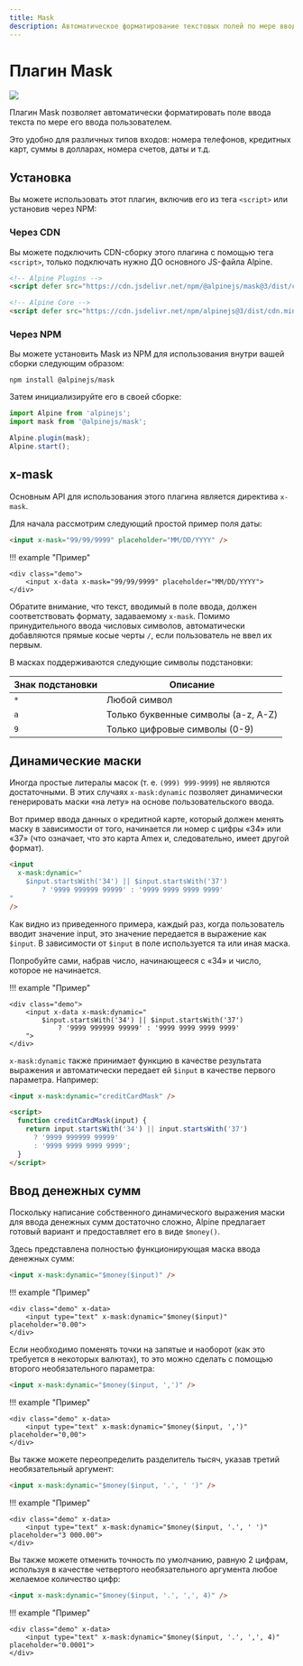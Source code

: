 ```yaml
---
title: Mask
description: Автоматическое форматирование текстовых полей по мере ввода текста пользователями
---
```


# Плагин Mask

![](https://alpinejs.dev/social_mask.jpg)

Плагин Mask позволяет автоматически форматировать поле ввода текста по мере его ввода пользователем.

Это удобно для различных типов входов: номера телефонов, кредитных карт, суммы в долларах, номера счетов, даты и т.д.

<a name="installation"></a>

## Установка

Вы можете использовать этот плагин, включив его из тега `<script>` или установив через NPM:

### Через CDN

Вы можете подключить CDN-сборку этого плагина с помощью тега `<script>`, только подключать нужно ДО основного JS-файла Alpine.

```html
<!-- Alpine Plugins -->
<script defer src="https://cdn.jsdelivr.net/npm/@alpinejs/mask@3/dist/cdn.min.js"></script>

<!-- Alpine Core -->
<script defer src="https://cdn.jsdelivr.net/npm/alpinejs@3/dist/cdn.min.js"></script>
```

### Через NPM

Вы можете установить Mask из NPM для использования внутри вашей сборки следующим образом:

```shell
npm install @alpinejs/mask
```

Затем инициализируйте его в своей сборке:

```js
import Alpine from 'alpinejs';
import mask from '@alpinejs/mask';

Alpine.plugin(mask);
Alpine.start();
```

<a name="x-mask"></a>

## x-mask

Основным API для использования этого плагина является директива `x-mask`.

Для начала рассмотрим следующий простой пример поля даты:

```html
<input x-mask="99/99/9999" placeholder="MM/DD/YYYY" />
```

!!! example "Пример"

    <div class="demo">
        <input x-data x-mask="99/99/9999" placeholder="MM/DD/YYYY">
    </div>

Обратите внимание, что текст, вводимый в поле ввода, должен соответствовать формату, задаваемому `x-mask`. Помимо принудительного ввода числовых символов, автоматически добавляются прямые косые черты `/`, если пользователь не ввел их первым.

В масках поддерживаются следующие символы подстановки:

| Знак подстановки | Описание                            |
| ---------------- | ----------------------------------- |
| `*`              | Любой символ                        |
| `a`              | Только буквенные символы (a-z, A-Z) |
| `9`              | Только цифровые символы (0-9)       |

<a name="mask-functions"></a>

## Динамические маски

Иногда простые литералы масок (т. е. `(999) 999-9999`) не являются достаточными. В этих случаях `x-mask:dynamic` позволяет динамически генерировать маски «на лету» на основе пользовательского ввода.

Вот пример ввода данных о кредитной карте, который должен менять маску в зависимости от того, начинается ли номер с цифры «34» или «37» (что означает, что это карта Amex и, следовательно, имеет другой формат).

```html
<input
  x-mask:dynamic="
    $input.startsWith('34') || $input.startsWith('37')
        ? '9999 999999 99999' : '9999 9999 9999 9999'
"
/>
```

Как видно из приведенного примера, каждый раз, когда пользователь вводит значение input, это значение передается в выражение как `$input`. В зависимости от `$input` в поле используется та или иная маска.

Попробуйте сами, набрав число, начинающееся с «34» и число, которое не начинается.

!!! example "Пример"

    <div class="demo">
        <input x-data x-mask:dynamic="
            $input.startsWith('34') || $input.startsWith('37')
                ? '9999 999999 99999' : '9999 9999 9999 9999'
        ">
    </div>

`x-mask:dynamic` также принимает функцию в качестве результата выражения и автоматически передает ей `$input` в качестве первого параметра. Например:

```html
<input x-mask:dynamic="creditCardMask" />

<script>
  function creditCardMask(input) {
    return input.startsWith('34') || input.startsWith('37')
      ? '9999 999999 99999'
      : '9999 9999 9999 9999';
  }
</script>
```

<a name="money-inputs"></a>

## Ввод денежных сумм

Поскольку написание собственного динамического выражения маски для ввода денежных сумм достаточно сложно, Alpine предлагает готовый вариант и предоставляет его в виде `$money()`.

Здесь представлена полностью функционирующая маска ввода денежных сумм:

```html
<input x-mask:dynamic="$money($input)" />
```

!!! example "Пример"

    <div class="demo" x-data>
        <input type="text" x-mask:dynamic="$money($input)" placeholder="0.00">
    </div>

Если необходимо поменять точки на запятые и наоборот (как это требуется в некоторых валютах), то это можно сделать с помощью второго необязательного параметра:

```html
<input x-mask:dynamic="$money($input, ',')" />
```

!!! example "Пример"

    <div class="demo" x-data>
        <input type="text" x-mask:dynamic="$money($input, ',')"  placeholder="0,00">
    </div>

Вы также можете переопределить разделитель тысяч, указав третий необязательный аргумент:

```html
<input x-mask:dynamic="$money($input, '.', ' ')" />
```

!!! example "Пример"

    <div class="demo" x-data>
        <input type="text" x-mask:dynamic="$money($input, '.', ' ')"  placeholder="3 000.00">
    </div>

Вы также можете отменить точность по умолчанию, равную 2 цифрам, используя в качестве четвертого необязательного аргумента любое желаемое количество цифр:

```html
<input x-mask:dynamic="$money($input, '.', ',', 4)" />
```

!!! example "Пример"

    <div class="demo" x-data>
        <input type="text" x-mask:dynamic="$money($input, '.', ',', 4)"  placeholder="0.0001">
    </div>
